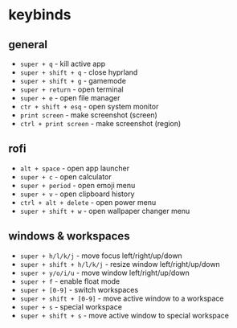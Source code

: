 # keybinds

## general

- `super + q` - kill active app
- `super + shift + q` - close hyprland
- `super + shift + g` - gamemode
- `super + return` - open terminal
- `super + e` - open file manager
- `ctr + shift + esq` - open system monitor
- `print screen` - make screenshot (screen)
- `ctrl + print screen` - make screenshot (region)

## rofi

- `alt + space` - open app launcher
- `super + c` - open calculator
- `super + period` - open emoji menu
- `super + v` - open clipboard history
- `ctrl + alt + delete` - open power menu
- `super + shift + w` - open wallpaper changer menu

## windows & workspaces

- `super + h/l/k/j` - move focus left/right/up/down
- `super + shift + h/l/k/j` - resize window left/right/up/down
- `super + y/o/i/u` - move window left/right/up/down
- `super + f` - enable float mode
- `super + [0-9]` - switch workspaces
- `super + shift + [0-9]` - move active window to a workspace
- `super + s` - special workspace
- `super + shift + s` - move active window to special workspace

